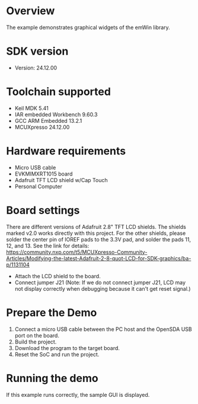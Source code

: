 Overview
========
The example demonstrates graphical widgets of the emWin library.


SDK version
===========
- Version: 24.12.00

Toolchain supported
===================
- Keil MDK  5.41
- IAR embedded Workbench  9.60.3
- GCC ARM Embedded  13.2.1
- MCUXpresso  24.12.00

Hardware requirements
=====================
- Micro USB cable
- EVKMIMXRT1015 board
- Adafruit TFT LCD shield w/Cap Touch
- Personal Computer

Board settings
==============
There are different versions of Adafruit 2.8" TFT LCD shields. The shields marked
v2.0 works directly with this project. For the other shields, please solder
the center pin of IOREF pads to the 3.3V pad, and solder the pads 11, 12, and 13.
See the link for details:
https://community.nxp.com/t5/MCUXpresso-Community-Articles/Modifying-the-latest-Adafruit-2-8-quot-LCD-for-SDK-graphics/ba-p/1131104

- Attach the LCD shield to the board.
- Connect jumper J21
(Note: If we do not connect jumper J21, LCD may not display correctly when debugging 
because it can't get reset signal.)

Prepare the Demo
================
1.  Connect a micro USB cable between the PC host and the OpenSDA USB port on the board.
2.  Build the project.
3.  Download the program to the target board.
4.  Reset the SoC and run the project.

Running the demo
================
If this example runs correctly, the sample GUI is displayed.
